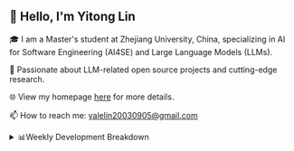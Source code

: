 ## 👋 Hello, I'm Yitong Lin 
🎓 I am a Master's student at Zhejiang University, China, specializing in AI for Software Engineering (AI4SE) and Large Language Models (LLMs). 

🚀 Passionate about LLM-related open source projects and cutting-edge research.

🌐 View my homepage [here](https://eaton0.github.io/) for more details.

📫 How to reach me: yalelin20030905@gmail.com

<details><summary>📊Weekly Development Breakdown</summary>

<!--START_SECTION:waka-->

```txt
From: 27 September 2025 - To: 04 October 2025

Total Time: 11 hrs 24 mins

Python       3 hrs 45 mins   ████████▒░░░░░░░░░░░░░░░░   33.01 %
HTML         2 hrs 23 mins   █████▒░░░░░░░░░░░░░░░░░░░   21.00 %
Markdown     1 hr 27 mins    ███▒░░░░░░░░░░░░░░░░░░░░░   12.74 %
Bash         1 hr 20 mins    ███░░░░░░░░░░░░░░░░░░░░░░   11.71 %
YAML         50 mins         █▓░░░░░░░░░░░░░░░░░░░░░░░   07.33 %
```

<!--END_SECTION:waka-->

[![wakatime](https://wakatime.com/badge/user/2b9478a2-005d-4708-b42f-076b3a02fc21.svg)](https://wakatime.com/@2b9478a2-005d-4708-b42f-076b3a02fc21)